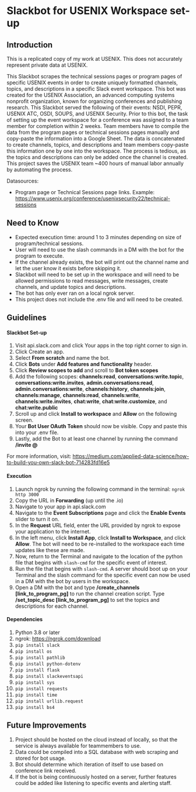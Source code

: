 # Slackbot for USENIX Workspace set-up

## Introduction

This is a replicated copy of my work at USENIX. This does not accurately represent private data at USENIX.

This Slackbot scrapes the technical sessions pages or program pages of specific USENIX events in order to create uniquely formatted channels, topics, and descriptions in a specific Slack event workspace. This bot was created for the USENIX Association, an advanced computing systems nonprofit organization, known for organizing conferences and publishing research. This Slackbot served the following of their events: NSDI, PEPR, USENIX ATC, OSDI, SOUPS, and USENIX Security. Prior to this bot, the task of setting up the event workspace for a conference was assigned to a team member for completion within 2 weeks. Team members have to compile the data from the program pages or technical sessions pages manually and copy-paste the information into a Google Sheet. The data is concatenated to create channels, topics, and descriptions and team members copy-paste this information one by one into the workspace. The process is tedious, as the topics and descriptions can only be added once the channel is created. This project saves the USENIX team ~400 hours of manual labor annually by automating the process.

Datasources:
- Program page or Technical Sessions page links. Example: https://www.usenix.org/conference/usenixsecurity22/technical-sessions

## Need to Know

- Expected execution time: around 1 to 3 minutes depending on size of program/technical sessions.
- User will need to use the slash commands in a DM with the bot for the program to execute.
- If the channel already exists, the bot will print out the channel name and let the user know it exists before skipping it.
- Slackbot will need to be set up in the workspace and will need to be allowed permissions to read messages, write messages, create channels, and update topics and descriptions.
- The bot has only ever ran on a local ngrok server.
- This project does not include the .env file and will need to be created.


## Guidelines

#### Slackbot Set-up
1. Visit api.slack.com and click Your apps in the top right corner to sign in.
2. Click Create an app.
3. Select **From scratch** and name the bot.
4. Click **Bots** under **Add features and functionality** header.
5. Click **Review scopes to add** and scroll to **Bot token scopes**
6. Add the following scopes: **channels:read**, **conversations:write.topic**, **conversations:write.invites**, **admin.conversations:read**, **admin.conversations:write**, **channels:history**, **channels:join**, **channels:manage**, **channels:read**, **channels:write**, **channels:write.invites**, **chat:write**, **chat:write.customize**, and **chat:write.public**
7. Scroll up and click **Install to workspace** and **Allow** on the following screen.
8. Your **Bot User OAuth Token** should now be visible. Copy and paste this into your .env file.
9. Lastly, add the Bot to at least one channel by running the command **/invite @<Botname>**

For more information, visit: https://medium.com/applied-data-science/how-to-build-you-own-slack-bot-714283fd16e5

#### Execution

1. Launch ngrok by running the following command in the terminal: `ngrok http 3000`
2. Copy the URL in **Forwarding** (up until the .io)
3. Navigate to your app in api.slack.com
4. Navigate to the **Event Subscriptions** page and click the **Enable Events** slider to turn it on.
5. In the **Request** URL field, enter the URL provided by ngrok to expose your application to the internet.
6. In the left menu, click **Install App**, click **Install to Workspace**, and click **Allow**. The bot will need to be re-installed to the workspace each time updates like these are made.
7. Now, return to the Terminal and navigate to the location of the python file that begins with `slash-cmd` for the specific event of interest.
8. Run the file that begins with `slash-cmd`. A server should boot up on your Terminal and the slash command for the specific event can now be used in a DM with the bot by users in the workspace.
9. Open a DM with the bot and type **/create_channels [link_to_program_pg]** to run the channel creation script. Type **/set_topic_desc [link_to_program_pg]** to set the topics and descriptions for each channel.

#### Dependencies

1. Python 3.8 or later
2. ngrok: https://ngrok.com/download
3. `pip install slack`
4. `pip install os`
5. `pip install pathlib`
6. `pip install python-dotenv`
7. `pip install flask`
8. `pip install slackeventsapi`
9. `pip install sys`
10. `pip install requests`
11. `pip install time`
12. `pip install urllib.request`
13. `pip install bs4`

## Future Improvements
1. Project should be hosted on the cloud instead of locally, so that the service is always available for teammembers to use.
2. Data could be compiled into a SQL database with web scraping and stored for bot usage.
3. Bot should determine which iteration of itself to use based on conference link received.
4. If the bot is being continuously hosted on a server, further features could be added like listening to specific events and alerting staff.
